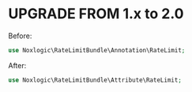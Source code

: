 UPGRADE FROM 1.x to 2.0
=======================
Before:
   ```php
use Noxlogic\RateLimitBundle\Annotation\RateLimit; 
```
After:
   ```php
use Noxlogic\RateLimitBundle\Attribute\RateLimit; 
```